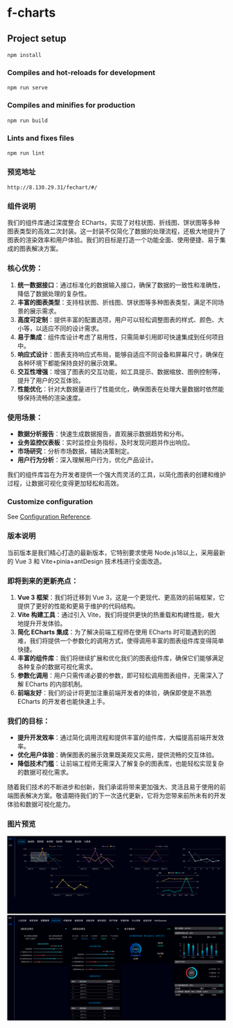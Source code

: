 # f-charts

## Project setup
```
npm install
```

### Compiles and hot-reloads for development
```
npm run serve
```

### Compiles and minifies for production
```
npm run build
```

### Lints and fixes files
```
npm run lint
```
### 预览地址
```
http://8.130.29.31/fechart/#/
```
### 组件说明

我们的组件库通过深度整合 ECharts，实现了对柱状图、折线图、饼状图等多种图表类型的高效二次封装。这一封装不仅简化了数据的处理流程，还极大地提升了图表的渲染效率和用户体验。我们的目标是打造一个功能全面、使用便捷、易于集成的图表解决方案。

### 核心优势：

1. **统一数据接口**：通过标准化的数据输入接口，确保了数据的一致性和准确性，降低了数据处理的复杂性。
2. **丰富的图表类型**：支持柱状图、折线图、饼状图等多种图表类型，满足不同场景的展示需求。
3. **高度可定制**：提供丰富的配置选项，用户可以轻松调整图表的样式、颜色、大小等，以适应不同的设计需求。
4. **易于集成**：组件库设计考虑了易用性，只需简单引用即可快速集成到任何项目中。
5. **响应式设计**：图表支持响应式布局，能够自适应不同设备和屏幕尺寸，确保在各种环境下都能保持良好的展示效果。
6. **交互性增强**：增强了图表的交互功能，如工具提示、数据缩放、图例控制等，提升了用户的交互体验。
7. **性能优化**：针对大数据量进行了性能优化，确保图表在处理大量数据时依然能够保持流畅的渲染速度。

### 使用场景：

- **数据分析报告**：快速生成数据报告，直观展示数据趋势和分布。
- **业务监控仪表板**：实时监控业务指标，及时发现问题并作出响应。
- **市场研究**：分析市场数据，辅助决策制定。
- **用户行为分析**：深入理解用户行为，优化产品设计。

我们的组件库旨在为开发者提供一个强大而灵活的工具，以简化图表的创建和维护过程，让数据可视化变得更加轻松和高效。



### Customize configuration
See [Configuration Reference](https://cli.vuejs.org/config/).

### 版本说明
当前版本是我们精心打造的最新版本，它特别要求使用 Node.js18以上，采用最新的 Vue 3 和 Vite+pinia+antDesign 技术栈进行全面改造。

### 即将到来的更新亮点：

1. **Vue 3 框架**：我们将迁移到 Vue 3，这是一个更现代、更高效的前端框架，它提供了更好的性能和更易于维护的代码结构。
2. **Vite 构建工具**：通过引入 Vite，我们将提供更快的热重载和构建性能，极大地提升开发体验。
3. **简化 ECharts 集成**：为了解决前端工程师在使用 ECharts 时可能遇到的困难，我们将提供一个参数化的调用方式，使得调用丰富的图表组件库变得简单快捷。
4. **丰富的组件库**：我们将继续扩展和优化我们的图表组件库，确保它们能够满足各种复杂的数据可视化需求。
5. **参数化调用**：用户只需传递必要的参数，即可轻松调用图表组件，无需深入了解 ECharts 的内部机制。
6. **前端友好**：我们的设计将更加注重前端开发者的体验，确保即使是不熟悉 ECharts 的开发者也能快速上手。

### 我们的目标：

- **提升开发效率**：通过简化调用流程和提供丰富的组件库，大幅提高前端开发效率。
- **优化用户体验**：确保图表的展示效果既美观又实用，提供流畅的交互体验。
- **降低技术门槛**：让前端工程师无需深入了解复杂的图表库，也能轻松实现复杂的数据可视化需求。

随着我们技术的不断进步和创新，我们承诺将带来更加强大、灵活且易于使用的前端图表解决方案。敬请期待我们的下一次迭代更新，它将为您带来前所未有的开发体验和数据可视化能力。

### 图片预览
![alt text](image.png)
![alt text](image-1.png)
